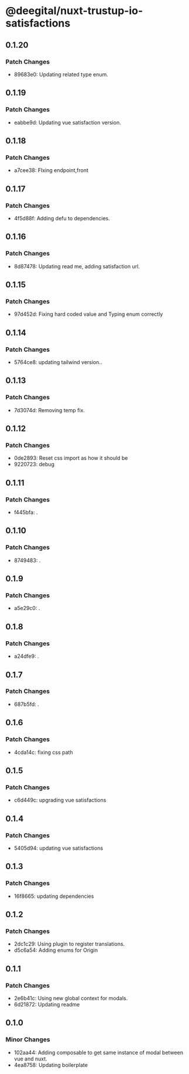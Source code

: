 # @deegital/nuxt-trustup-io-satisfactions

## 0.1.20

### Patch Changes

- 89683e0: Updating related type enum.

## 0.1.19

### Patch Changes

- eabbe9d: Updating vue satisfaction version.

## 0.1.18

### Patch Changes

- a7cee38: FIxing endpoint,front

## 0.1.17

### Patch Changes

- 4f5d88f: Adding defu to dependencies.

## 0.1.16

### Patch Changes

- 8d87478: Updating read me, adding satisfaction url.

## 0.1.15

### Patch Changes

- 97d452d: Fixing hard coded value and Typing enum correctly

## 0.1.14

### Patch Changes

- 5764ce8: updating tailwind version..

## 0.1.13

### Patch Changes

- 7d3074d: Removing temp fix.

## 0.1.12

### Patch Changes

- 0de2893: Reset css import as how it should be
- 9220723: debug

## 0.1.11

### Patch Changes

- f445bfa: .

## 0.1.10

### Patch Changes

- 8749483: .

## 0.1.9

### Patch Changes

- a5e29c0: .

## 0.1.8

### Patch Changes

- a24dfe9: .

## 0.1.7

### Patch Changes

- 687b5fd: .

## 0.1.6

### Patch Changes

- 4cda14c: fixing css path

## 0.1.5

### Patch Changes

- c6d449c: upgrading vue satisfactions

## 0.1.4

### Patch Changes

- 5405d94: updating vue satisfactions

## 0.1.3

### Patch Changes

- 16f8665: updating dependencies

## 0.1.2

### Patch Changes

- 2dc1c29: Using plugin to register translations.
- d5c6a54: Adding enums for Origin

## 0.1.1

### Patch Changes

- 2e6b41c: Using new global context for modals.
- 6d21872: Updating readme

## 0.1.0

### Minor Changes

- 102aa44: Adding composable to get same instance of modal between vue and nuxt.
- 4ea8758: Updating boilerplate
